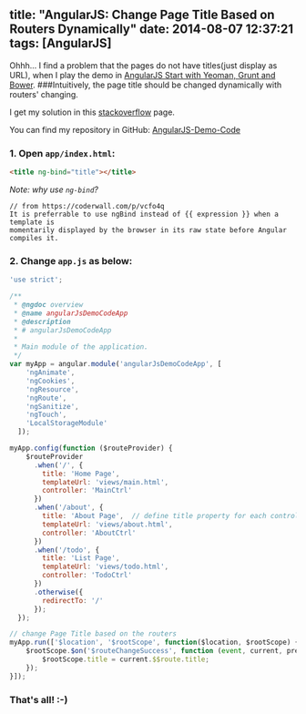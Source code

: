 title: "AngularJS: Change Page Title Based on Routers Dynamically"
date: 2014-08-07 12:37:21
tags: [AngularJS]
---
Ohhh... I find a problem that the pages do not have titles(just display as URL), when I play the demo in [AngularJS Start with Yeoman, Grunt and Bower](http://sbzhouhao.net/2014/08/06/AngularJS-Start-with-Yeoman-Grunt-and-Bower/).
###Intuitively, the page title should be changed dynamically with routers' changing.

<!-- more -->

I get my solution in this [stackoverflow](http://stackoverflow.com/questions/12506329/how-to-dynamically-change-header-based-on-angularjs-partial-view) page.

You can find my repository in GitHub: [AngularJS-Demo-Code](https://github.com/webiseverything/AngularJS-Demo-Code/tree/canChangeTitle/app)

### 1. Open `app/index.html`:
```html
<title ng-bind="title"></title>
```
*Note: why use `ng-bind`?*
```
// from https://coderwall.com/p/vcfo4q
It is preferrable to use ngBind instead of {{ expression }} when a template is
momentarily displayed by the browser in its raw state before Angular compiles it.
```

### 2. Change `app.js` as below:
```javascript
'use strict';

/**
 * @ngdoc overview
 * @name angularJsDemoCodeApp
 * @description
 * # angularJsDemoCodeApp
 *
 * Main module of the application.
 */
var myApp = angular.module('angularJsDemoCodeApp', [
    'ngAnimate',
    'ngCookies',
    'ngResource',
    'ngRoute',
    'ngSanitize',
    'ngTouch',
    'LocalStorageModule'
  ]);

myApp.config(function ($routeProvider) {
    $routeProvider
      .when('/', {
        title: 'Home Page',
        templateUrl: 'views/main.html',
        controller: 'MainCtrl'
      })
      .when('/about', {
        title: 'About Page',  // define title property for each controller
        templateUrl: 'views/about.html',
        controller: 'AboutCtrl'
      })
      .when('/todo', {
        title: 'List Page',
        templateUrl: 'views/todo.html',
        controller: 'TodoCtrl'
      })
      .otherwise({
        redirectTo: '/'
      });
  });

// change Page Title based on the routers
myApp.run(['$location', '$rootScope', function($location, $rootScope) {
    $rootScope.$on('$routeChangeSuccess', function (event, current, previous) {
        $rootScope.title = current.$$route.title;
    });
}]);
```

### That's all! :-)
